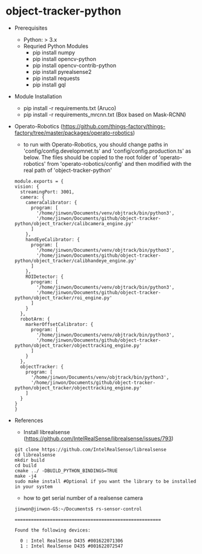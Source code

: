# object-tracker-python

- Prerequisites

  - Python: > 3.x
  - Requried Python Modules
    - pip install numpy
    - pip install opencv-python
    - pip install opencv-contrib-python
    - pip install pyrealsense2
    - pip install requests
    - pip install gql

- Module Installation
  - pip install -r requirements.txt (Aruco)
  - pip install -r requirements_mrcnn.txt (Box based on Mask-RCNN)
  


- Operato-Robotics (https://github.com/things-factory/things-factory/tree/master/packages/operato-robotics)

  - to run with Operato-Robotics, you should change paths in 'config/config.developmnet.ts' and 'config/config.production.ts' as below.
    The files should be copied to the root folder of 'operato-robotics' from 'operato-robotics/config' and then modified with the real path of 'object-tracker-python'

  ```
  module.exports = {
  vision: {
    streamingPort: 3001,
    camera: {
      cameraCalibrator: {
        program: [
          '/home/jinwon/Documents/venv/objtrack/bin/python3',
          '/home/jinwon/Documents/github/object-tracker-python/object_tracker/calibcamera_engine.py'
        ]
      },
      handEyeCalibrator: {
        program: [
          '/home/jinwon/Documents/venv/objtrack/bin/python3',
          '/home/jinwon/Documents/github/object-tracker-python/object_tracker/calibhandeye_engine.py'
        ]
      },
      ROIDetector: {
        program: [
          '/home/jinwon/Documents/venv/objtrack/bin/python3',
          '/home/jinwon/Documents/github/object-tracker-python/object_tracker/roi_engine.py'
        ]
      }
    },
    robotArm: {
      markerOffsetCalibrator: {
        program: [
          '/home/jinwon/Documents/venv/objtrack/bin/python3',
          '/home/jinwon/Documents/github/object-tracker-python/object_tracker/objecttracking_engine.py'
        ]
      }
    },
    objectTracker: {
      program: [
        '/home/jinwon/Documents/venv/objtrack/bin/python3',
        '/home/jinwon/Documents/github/object-tracker-python/object_tracker/objecttracking_engine.py'
      ]
    }
  }
  }
  ```

- References

  - Install librealsense (https://github.com/IntelRealSense/librealsense/issues/793)

  ```
  git clone https://github.com/IntelRealSense/librealsense
  cd librealsense
  mkdir build
  cd build
  cmake ../ -DBUILD_PYTHON_BINDINGS=TRUE
  make -j4
  sudo make install #Optional if you want the library to be installed in your system
  ```

  - how to get serial number of a realsense camera

  ```
  jinwon@jinwon-G5:~/Documents$ rs-sensor-control

  ======================================================

  Found the following devices:

    0 : Intel RealSense D435 #001622071306
    1 : Intel RealSense D435 #001622072547
  ```

